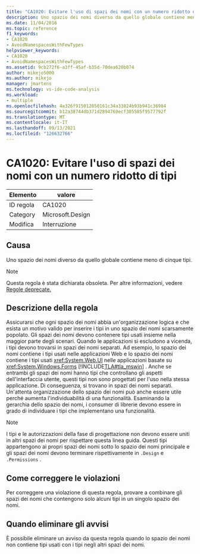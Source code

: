 ```yaml
---
title: "CA1020: Evitare l'uso di spazi dei nomi con un numero ridotto di tipi"
description: Uno spazio dei nomi diverso da quello globale contiene meno di cinque tipi.
ms.date: 11/04/2016
ms.topic: reference
f1_keywords:
- CA1020
- AvoidNamespacesWithFewTypes
helpviewer_keywords:
- CA1020
- AvoidNamespacesWithFewTypes
ms.assetid: 9cb272f6-a3ff-45af-b35d-70dea620b074
author: mikejo5000
ms.author: mikejo
manager: jmartens
ms.technology: vs-ide-code-analysis
ms.workload:
- multiple
ms.openlocfilehash: 4a326f915012850161c34a33824b93b941c36984
ms.sourcegitcommit: b12a38744db371d2894769ecf305585f9577792f
ms.translationtype: MT
ms.contentlocale: it-IT
ms.lasthandoff: 09/13/2021
ms.locfileid: "126632766"
---
```

# <a name="ca1020-avoid-namespaces-with-few-types"></a>CA1020: Evitare l'uso di spazi dei nomi con un numero ridotto di tipi

|Elemento|valore|
|-|-|
|ID regola|CA1020|
|Category|Microsoft.Design|
|Modifica|Interruzione|

## <a name="cause"></a>Causa

Uno spazio dei nomi diverso da quello globale contiene meno di cinque tipi.

> [!NOTE]
> Questa regola è stata dichiarata obsoleta. Per altre informazioni, vedere [Regole deprecate.](fxcop-unported-deprecated-rules.md)

## <a name="rule-description"></a>Descrizione della regola

Assicurarsi che ogni spazio dei nomi abbia un'organizzazione logica e che esista un motivo valido per inserire i tipi in uno spazio dei nomi scarsamente popolato. Gli spazi dei nomi devono contenere tipi usati insieme nella maggior parte degli scenari. Quando le applicazioni si escludono a vicenda, i tipi devono trovarsi in spazi dei nomi separati. Ad esempio, lo spazio dei nomi contiene i tipi usati nelle applicazioni Web e lo spazio dei nomi contiene i tipi usati <xref:System.Web.UI> nelle applicazioni basate su <xref:System.Windows.Forms> [!INCLUDE[TLA#tla_mswin](../code-quality/includes/tlasharptla_mswin_md.md)] . Anche se entrambi gli spazi dei nomi hanno tipi che controllano gli aspetti dell'interfaccia utente, questi tipi non sono progettati per l'uso nella stessa applicazione. Di conseguenza, si trovano in spazi dei nomi separati. Un'attenta organizzazione dello spazio dei nomi può anche essere utile perché aumenta l'individuabilità di una funzionalità. Esaminando la gerarchia dello spazio dei nomi, i consumer di librerie devono essere in grado di individuare i tipi che implementano una funzionalità.

> [!NOTE]
> I tipi e le autorizzazioni della fase di progettazione non devono essere uniti in altri spazi dei nomi per rispettare questa linea guida. Questi tipi appartengono ai propri spazi dei nomi sotto lo spazio dei nomi principale e gli spazi dei nomi devono terminare rispettivamente in `.Design` e `.Permissions` .

## <a name="how-to-fix-violations"></a>Come correggere le violazioni

Per correggere una violazione di questa regola, provare a combinare gli spazi dei nomi che contengono solo alcuni tipi in un singolo spazio dei nomi.

## <a name="when-to-suppress-warnings"></a>Quando eliminare gli avvisi

È possibile eliminare un avviso da questa regola quando lo spazio dei nomi non contiene tipi usati con i tipi negli altri spazi dei nomi.
